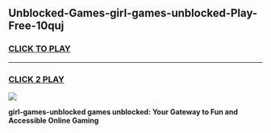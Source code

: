 
## Unblocked-Games-girl-games-unblocked-Play-Free-10quj
<h3>
<a href="https://premium76.site?title=girl-games-unblocked&ref=18A1">CLICK TO PLAY</a></h3>
<hr>

<h3>
<a href="https://premium76.site?title=girl-games-unblocked&ref=18A1">CLICK 2 PLAY</a>
  
</h3>

<a href="https://premium76.site?title=girl-games-unblocked&ref=18A1"><img src="https://clearcache.store/games.png"></a>


**girl-games-unblocked games unblocked: Your Gateway to Fun and Accessible Online Gaming**
